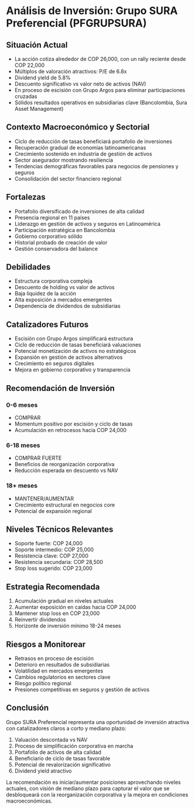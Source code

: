 # Análisis de Inversión: Grupo SURA Preferencial (PFGRUPSURA)

## Situación Actual

- La acción cotiza alrededor de COP 26,000, con un rally reciente desde COP 22,000
- Múltiplos de valoración atractivos: P/E de 6.8x
- Dividend yield de 5.8%
- Descuento significativo vs valor neto de activos (NAV)
- En proceso de escisión con Grupo Argos para eliminar participaciones cruzadas
- Sólidos resultados operativos en subsidiarias clave (Bancolombia, Sura Asset Management)

## Contexto Macroeconómico y Sectorial

- Ciclo de reducción de tasas beneficiará portafolio de inversiones
- Recuperación gradual de economías latinoamericanas
- Crecimiento sostenido en industria de gestión de activos
- Sector asegurador mostrando resiliencia
- Tendencias demográficas favorables para negocios de pensiones y seguros
- Consolidación del sector financiero regional

## Fortalezas

- Portafolio diversificado de inversiones de alta calidad
- Presencia regional en 11 países
- Liderazgo en gestión de activos y seguros en Latinoamérica
- Participación estratégica en Bancolombia
- Gobierno corporativo sólido
- Historial probado de creación de valor
- Gestión conservadora del balance

## Debilidades

- Estructura corporativa compleja
- Descuento de holding vs valor de activos
- Baja liquidez de la acción
- Alta exposición a mercados emergentes
- Dependencia de dividendos de subsidiarias

## Catalizadores Futuros

- Escisión con Grupo Argos simplificará estructura
- Ciclo de reducción de tasas beneficiará valuaciones
- Potencial monetización de activos no estratégicos
- Expansión en gestión de activos alternativos
- Crecimiento en seguros digitales
- Mejora en gobierno corporativo y transparencia

## Recomendación de Inversión

### 0-6 meses

- COMPRAR
- Momentum positivo por escisión y ciclo de tasas
- Acumulación en retrocesos hacia COP 24,000

### 6-18 meses

- COMPRAR FUERTE
- Beneficios de reorganización corporativa
- Reducción esperada en descuento vs NAV

### 18+ meses

- MANTENER/AUMENTAR
- Crecimiento estructural en negocios core
- Potencial de expansión regional

## Niveles Técnicos Relevantes

- Soporte fuerte: COP 24,000
- Soporte intermedio: COP 25,000
- Resistencia clave: COP 27,000
- Resistencia secundaria: COP 28,500
- Stop loss sugerido: COP 23,000

## Estrategia Recomendada

1. Acumulación gradual en niveles actuales
2. Aumentar exposición en caídas hacia COP 24,000
3. Mantener stop loss en COP 23,000
4. Reinvertir dividendos
5. Horizonte de inversión mínimo 18-24 meses

## Riesgos a Monitorear

- Retrasos en proceso de escisión
- Deterioro en resultados de subsidiarias
- Volatilidad en mercados emergentes
- Cambios regulatorios en sectores clave
- Riesgo político regional
- Presiones competitivas en seguros y gestión de activos

## Conclusión

Grupo SURA Preferencial representa una oportunidad de inversión atractiva con catalizadores claros a corto y mediano plazo:

1. Valuación descontada vs NAV
2. Proceso de simplificación corporativa en marcha
3. Portafolio de activos de alta calidad
4. Beneficiario de ciclo de tasas favorable
5. Potencial de revalorización significativo
6. Dividend yield atractivo

La recomendación es iniciar/aumentar posiciones aprovechando niveles actuales, con visión de mediano plazo para capturar el valor que se desbloqueará con la reorganización corporativa y la mejora en condiciones macroeconómicas.
